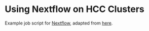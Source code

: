 # Using Nextflow on HCC Clusters

Example job script for [Nextflow](https://www.nextflow.io/), adapted from [here](https://training.seqera.io/#_introduction).
